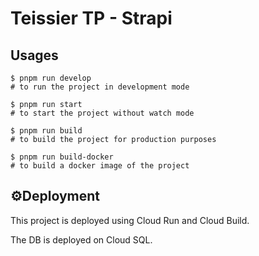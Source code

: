 # Teissier TP - Strapi

## Usages

```
$ pnpm run develop
# to run the project in development mode
```

```
$ pnpm run start
# to start the project without watch mode
```

```
$ pnpm run build
# to build the project for production purposes
```

```
$ pnpm run build-docker
# to build a docker image of the project
```

## ⚙️Deployment

This project is deployed using Cloud Run and Cloud Build.

The DB is deployed on Cloud SQL.
